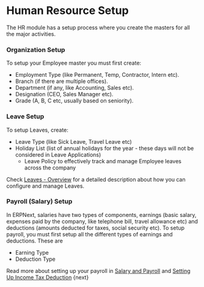 <!-- add-breadcrumbs -->
# Human Resource Setup

The HR module has a setup process where you create the masters for all the major activities.

### Organization Setup

To setup your Employee master you must first create:

  * Employment Type (like Permanent, Temp, Contractor, Intern etc).
  * Branch (if there are multiple offices).
  * Department (if any, like Accounting, Sales etc).
  * Designation (CEO, Sales Manager etc).
  * Grade (A, B, C etc, usually based on seniority).

### Leave Setup

To setup Leaves, create:

  * Leave Type (like Sick Leave, Travel Leave etc)
  * Holiday List (list of annual holidays for the year - these days will not be considered in Leave Applications)
	* Leave Policy to effectively track and manage Employee leaves across the company

Check [Leaves - Overview](/docs/user/manual/en/human-resources/leave.html) for a detailed description about how you can configure and manage Leaves.

### Payroll (Salary) Setup

In ERPNext, salaries have two types of components, earnings (basic salary, expenses paid by the company, like telephone bill, travel allowance etc) and deductions (amounts deducted for taxes, social security etc). To setup payroll, you must first setup all the different types of earnings and
deductions. These are

  * Earning Type
  * Deduction Type

Read more about setting up your payroll in [Salary and Payroll](/docs/user/manual/en/human-resources/salary-and-payroll.html) and [Setting Up Income Tax Deduction]((/docs/user/manual/en/human-resources/setting-up-tax.html))
{next}
